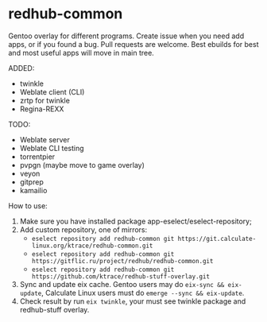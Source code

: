 # redhub-common
Gentoo overlay for different programs.
Create issue when you need add apps, or if you found a bug. Pull requests are welcome.
Best ebuilds for best and most useful apps will move in main tree.

ADDED:
- twinkle
- Weblate client (CLI)
- zrtp for twinkle
- Regina-REXX

TODO:
- Weblate server
- Weblate CLI testing
- torrentpier
- pvpgn (maybe move to game overlay)
- veyon
- gitprep
- kamailio

How to use:

   1. Make sure you have installed package app-eselect/eselect-repository;
   2. Add custom repository, one of mirrors:
      - ```eselect repository add redhub-common git https://git.calculate-linux.org/ktrace/redhub-common.git```
      - ```eselect repository add redhub-common git https://gitflic.ru/project/redhub/redhub-common.git```
      - ```eselect repository add redhub-common git https://github.com/ktrace/redhub-stuff-overlay.git```
   3. Sync and update eix cache. Gentoo users may do ```eix-sync && eix-update```, Calculate Linux users must do ```emerge --sync && eix-update```.
   4. Check result by run ```eix twinkle```, your must see twinkle package and redhub-stuff overlay.
